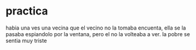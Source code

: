 # practica
habia una ves una vecina que el vecino no la tomaba encuenta, ella se la pasaba espiandolo por la ventana, pero el no la volteaba a ver.
la pobre se sentia muy triste
